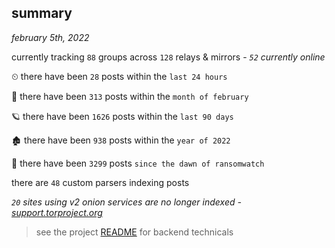 
## summary
_february 5th, 2022_

currently tracking `88` groups across `128` relays & mirrors - _`52` currently online_

⏲ there have been `28` posts within the `last 24 hours`

🦈 there have been `313` posts within the `month of february`

🪐 there have been `1626` posts within the `last 90 days`

🏚 there have been `938` posts within the `year of 2022`

🦕 there have been `3299` posts `since the dawn of ransomwatch`

there are `48` custom parsers indexing posts

_`20` sites using v2 onion services are no longer indexed - [support.torproject.org](https://support.torproject.org/onionservices/v2-deprecation/)_

> see the project [README](https://github.com/thetanz/ransomwatch#ransomwatch--) for backend technicals
